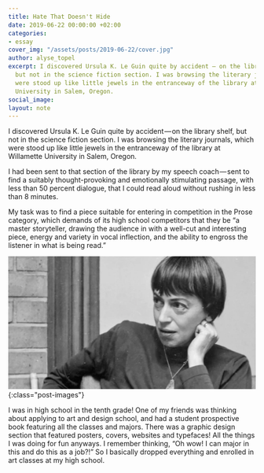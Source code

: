 ```yaml
---
title: Hate That Doesn't Hide
date: 2019-06-22 00:00:00 +02:00
categories:
- essay
cover_img: "/assets/posts/2019-06-22/cover.jpg"
author: alyse_topel
excerpt: I discovered Ursula K. Le Guin quite by accident — on the library shelf,
  but not in the science fiction section. I was browsing the literary journals, which
  were stood up like little jewels in the entranceway of the library at Willamette
  University in Salem, Oregon.
social_image: 
layout: note
---
```


I discovered Ursula K. Le Guin quite by accident — on the library shelf, but not in the science fiction section. I was browsing the literary journals, which were stood up like little jewels in the entranceway of the library at Willamette University in Salem, Oregon.

I had been sent to that section of the library by my speech coach — sent to find a suitably thought-provoking and emotionally stimulating passage, with less than 50 percent dialogue, that I could read aloud without rushing in less than 8 minutes.

My task was to find a piece suitable for entering in competition in the Prose category, which demands of its high school competitors that they be “a master storyteller, drawing the audience in with a well-cut and interesting piece, energy and variety in vocal inflection, and the ability to engross the listener in what is being read.”

![Ursula K. le Guin](/assets/posts/2019-06-11/le-guin.jpg){:class="post-images"}

I was in high school in the tenth grade! One of my friends was thinking about applying to art and design school, and had a student prospective book featuring all the classes and majors. There was a graphic design section that featured posters, covers, websites and typefaces! All the things I was doing for fun anyways. I remember thinking, “Oh wow! I can major in this and do this as a job?!” So I basically dropped everything and enrolled in art classes at my high school.
